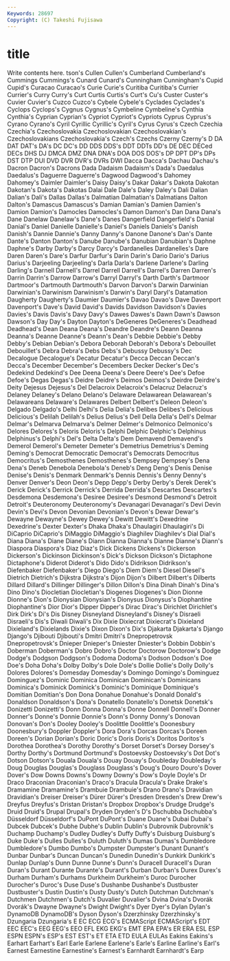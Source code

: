 ```yaml
---
Keywords: 28697 
Copyright: (C) Takeshi Fujisawa
---
```


# title

Write contents here.
tson's Cullen Cullen's Cumberland Cumberland's Cummings Cummings's
Cunard Cunard's Cunningham Cunningham's Cupid Cupid's Curacao Curacao's Curie Curie's
Curitiba Curitiba's Currier Currier's Curry Curry's Curt Curtis Curtis's Curt's
Cu's Custer Custer's Cuvier Cuvier's Cuzco Cuzco's Cybele Cybele's Cyclades
Cyclades's Cyclops Cyclops's Cygnus Cygnus's Cymbeline Cymbeline's Cynthia Cynthia's Cyprian
Cyprian's Cypriot Cypriot's Cypriots Cyprus Cyprus's Cyrano Cyrano's Cyril Cyrillic
Cyrillic's Cyril's Cyrus Cyrus's Czech Czechia Czechia's Czechoslovakia Czechoslovakian Czechoslovakian's
Czechoslovakians Czechoslovakia's Czech's Czechs Czerny Czerny's D DA DAT DAT's
DA's DC DC's DD DDS DDS's DDT DDTs DD's DE
DEC DECed DECs DHS DJ DMCA DMZ DNA DNA's DOA
DOS DOS's DP DPT DP's DPs DST DTP DUI DVD
DVR DVR's DVRs DWI Dacca Dacca's Dachau Dachau's Dacron Dacron's
Dacrons Dada Dadaism Dadaism's Dada's Daedalus Daedalus's Daguerre Daguerre's Dagwood
Dagwood's Dahomey Dahomey's Daimler Daimler's Daisy Daisy's Dakar Dakar's Dakota
Dakotan Dakotan's Dakota's Dakotas Dalai Dale Dale's Daley Daley's Dali
Dalian Dalian's Dali's Dallas Dallas's Dalmatian Dalmatian's Dalmatians Dalton Dalton's
Damascus Damascus's Damian Damian's Damien Damien's Damion Damion's Damocles Damocles's
Damon Damon's Dan Dana Dana's Dane Danelaw Danelaw's Dane's Danes
Dangerfield Dangerfield's Danial Danial's Daniel Danielle Danielle's Daniel's Daniels Daniels's
Danish Danish's Dannie Dannie's Danny Danny's Danone Danone's Dan's Dante
Dante's Danton Danton's Danube Danube's Danubian Danubian's Daphne Daphne's Darby
Darby's Darcy Darcy's Dardanelles Dardanelles's Dare Daren Daren's Dare's Darfur
Darfur's Darin Darin's Dario Dario's Darius Darius's Darjeeling Darjeeling's Darla
Darla's Darlene Darlene's Darling Darling's Darnell Darnell's Darrel Darrell Darrell's
Darrel's Darren Darren's Darrin Darrin's Darrow Darrow's Darryl Darryl's Darth
Darth's Dartmoor Dartmoor's Dartmouth Dartmouth's Darvon Darvon's Darwin Darwinian Darwinian's
Darwinism Darwinism's Darwin's Daryl Daryl's Datamation Daugherty Daugherty's Daumier Daumier's
Davao Davao's Dave Davenport Davenport's Dave's David David's Davids Davidson
Davidson's Davies Davies's Davis Davis's Davy Davy's Dawes Dawes's Dawn
Dawn's Dawson Dawson's Day Day's Dayton Dayton's DeGeneres DeGeneres's Deadhead
Deadhead's Dean Deana Deana's Deandre Deandre's Deann Deanna Deanna's Deanne
Deanne's Deann's Dean's Debbie Debbie's Debby Debby's Debian Debian's Debora
Deborah Deborah's Debora's Debouillet Debouillet's Debra Debra's Debs Debs's Debussy
Debussy's Dec Decalogue Decalogue's Decatur Decatur's Decca Deccan Deccan's Decca's
December December's Decembers Decker Decker's Dec's Dedekind Dedekind's Dee Deena
Deena's Deere Deere's Dee's Defoe Defoe's Degas Degas's Deidre Deidre's
Deimos Deimos's Deirdre Deirdre's Deity Dejesus Dejesus's Del Delacroix Delacroix's
Delacruz Delacruz's Delaney Delaney's Delano Delano's Delaware Delawarean Delawarean's Delawareans
Delaware's Delawares Delbert Delbert's Deleon Deleon's Delgado Delgado's Delhi Delhi's
Delia Delia's Delibes Delibes's Delicious Delicious's Delilah Delilah's Delius Delius's
Dell Della Della's Dell's Delmar Delmar's Delmarva Delmarva's Delmer Delmer's
Delmonico Delmonico's Delores Delores's Deloris Deloris's Delphi Delphic Delphic's Delphinus
Delphinus's Delphi's Del's Delta Delta's Dem Demavend Demavend's Demerol Demerol's
Demeter Demeter's Demetrius Demetrius's Deming Deming's Democrat Democratic Democrat's Democrats
Democritus Democritus's Demosthenes Demosthenes's Dempsey Dempsey's Dena Dena's Deneb Denebola
Denebola's Deneb's Deng Deng's Denis Denise Denise's Denis's Denmark Denmark's
Dennis Dennis's Denny Denny's Denver Denver's Deon Deon's Depp Depp's
Derby Derby's Derek Derek's Derick Derick's Derrick Derrick's Derrida Derrida's
Descartes Descartes's Desdemona Desdemona's Desiree Desiree's Desmond Desmond's Detroit Detroit's
Deuteronomy Deuteronomy's Devanagari Devanagari's Devi Devin Devin's Devi's Devon Devonian
Devonian's Devon's Dewar Dewar's Dewayne Dewayne's Dewey Dewey's Dewitt Dewitt's
Dexedrine Dexedrine's Dexter Dexter's Dhaka Dhaka's Dhaulagiri Dhaulagiri's Di DiCaprio
DiCaprio's DiMaggio DiMaggio's Diaghilev Diaghilev's Dial Dial's Diana Diana's Diane
Diane's Diann Dianna Dianna's Dianne Dianne's Diann's Diaspora Diaspora's Diaz
Diaz's Dick Dickens Dickens's Dickerson Dickerson's Dickinson Dickinson's Dick's Dickson
Dickson's Dictaphone Dictaphone's Diderot Diderot's Dido Dido's Didrikson Didrikson's Diefenbaker
Diefenbaker's Diego Diego's Diem Diem's Diesel Diesel's Dietrich Dietrich's Dijkstra
Dijkstra's Dijon Dijon's Dilbert Dilbert's Dilberts Dillard Dillard's Dillinger Dillinger's
Dillon Dillon's Dina Dinah Dinah's Dina's Dino Dino's Diocletian Diocletian's
Diogenes Diogenes's Dion Dionne Dionne's Dion's Dionysian Dionysian's Dionysus Dionysus's
Diophantine Diophantine's Dior Dior's Dipper Dipper's Dirac Dirac's Dirichlet Dirichlet's
Dirk Dirk's Di's Dis Disney Disneyland Disneyland's Disney's Disraeli Disraeli's
Dis's Diwali Diwali's Dix Dixie Dixiecrat Dixiecrat's Dixieland Dixieland's Dixielands
Dixie's Dixon Dixon's Dix's Djakarta Djakarta's Django Django's Djibouti Djibouti's
Dmitri Dmitri's Dnepropetrovsk Dnepropetrovsk's Dnieper Dnieper's Dniester Dniester's Dobbin Dobbin's
Doberman Doberman's Dobro Dobro's Doctor Doctorow Doctorow's Dodge Dodge's Dodgson
Dodgson's Dodoma Dodoma's Dodson Dodson's Doe Doe's Doha Doha's Dolby
Dolby's Dole Dole's Dollie Dollie's Dolly Dolly's Dolores Dolores's Domesday
Domesday's Domingo Domingo's Dominguez Dominguez's Dominic Dominica Dominican Dominican's Dominicans
Dominica's Dominick Dominick's Dominic's Dominique Dominique's Domitian Domitian's Don Dona
Donahue Donahue's Donald Donald's Donaldson Donaldson's Dona's Donatello Donatello's Donetsk
Donetsk's Donizetti Donizetti's Donn Donna Donna's Donne Donnell Donnell's Donner
Donner's Donne's Donnie Donnie's Donn's Donny Donny's Donovan Donovan's Don's
Dooley Dooley's Doolittle Doolittle's Doonesbury Doonesbury's Doppler Doppler's Dora Dora's
Dorcas Dorcas's Doreen Doreen's Dorian Dorian's Doric Doric's Doris Doris's
Doritos Doritos's Dorothea Dorothea's Dorothy Dorothy's Dorset Dorset's Dorsey Dorsey's
Dorthy Dorthy's Dortmund Dortmund's Dostoevsky Dostoevsky's Dot Dot's Dotson Dotson's
Douala Douala's Douay Douay's Doubleday Doubleday's Doug Douglas Douglas's Douglass
Douglass's Doug's Douro Douro's Dover Dover's Dow Downs Downs's Downy
Downy's Dow's Doyle Doyle's Dr Draco Draconian Draconian's Draco's Dracula
Dracula's Drake Drake's Dramamine Dramamine's Drambuie Drambuie's Drano Drano's Dravidian
Dravidian's Dreiser Dreiser's Dürer Dürer's Dresden Dresden's Drew Drew's Dreyfus
Dreyfus's Dristan Dristan's Dropbox Dropbox's Drudge Drudge's Druid Druid's Drupal
Drupal's Dryden Dryden's D's Dschubba Dschubba's Düsseldorf Düsseldorf's DuPont DuPont's
Duane Duane's Dubai Dubai's Dubcek Dubcek's Dubhe Dubhe's Dublin Dublin's
Dubrovnik Dubrovnik's Duchamp Duchamp's Dudley Dudley's Duffy Duffy's Duisburg Duisburg's
Duke Duke's Dulles Dulles's Duluth Duluth's Dumas Dumas's Dumbledore Dumbledore's
Dumbo Dumbo's Dumpster Dumpster's Dunant Dunant's Dunbar Dunbar's Duncan Duncan's
Dunedin Dunedin's Dunkirk Dunkirk's Dunlap Dunlap's Dunn Dunne Dunne's Dunn's
Duracell Duracell's Duran Duran's Durant Durante Durante's Durant's Durban Durban's
Durex Durex's Durham Durham's Durhams Durkheim Durkheim's Duroc Durocher Durocher's
Duroc's Duse Duse's Dushanbe Dushanbe's Dustbuster Dustbuster's Dustin Dustin's Dusty
Dusty's Dutch Dutchman Dutchman's Dutchmen Dutchmen's Dutch's Duvalier Duvalier's Dvina
Dvina's Dvorák Dvorák's Dwayne Dwayne's Dwight Dwight's Dyer Dyer's Dylan
Dylan's DynamoDB DynamoDB's Dyson Dyson's Dzerzhinsky Dzerzhinsky's Dzungaria Dzungaria's E
EC ECG ECG's ECMAScript ECMAScript's EDT EEC EEC's EEG EEG's
EEO EFL EKG EKG's EMT EPA EPA's ER ERA ESL
ESP ESPN ESPN's ESP's EST EST's ET ETA ETD EULA
EULAs Eakins Eakins's Earhart Earhart's Earl Earle Earlene Earlene's Earle's
Earline Earline's Earl's Earnest Earnestine Earnestine's Earnest's Earnhardt Earnhardt's Earp
